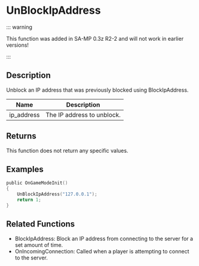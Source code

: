 # UnBlockIpAddress

::: warning

This function was added in SA-MP 0.3z R2-2 and will not work in earlier versions!

:::

## Description

Unblock an IP address that was previously blocked using BlockIpAddress.

| Name       | Description                |
| ---------- | -------------------------- |
| ip_address | The IP address to unblock. |

## Returns

This function does not return any specific values.

## Examples

```c
public OnGameModeInit()
{
    UnBlockIpAddress("127.0.0.1");
    return 1;
}
```

## Related Functions

- BlockIpAddress: Block an IP address from connecting to the server for a set amount of time.
- OnIncomingConnection: Called when a player is attempting to connect to the server.
